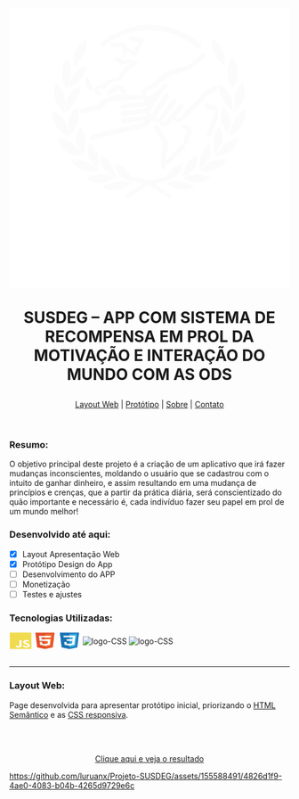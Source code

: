
<h1 align="center">
<picture>
  <source media="(prefers-color-scheme: dark)" srcset="https://raw.githubusercontent.com/luruanx/Projeto-SUSDEG/1cdd9b7de3ede7685009e99718c946335076d9df/assets/img/logo%20susdeg%20white%20300.svg">
  <source media="(prefers-color-scheme: light)" srcset="https://raw.githubusercontent.com/luruanx/Projeto-SUSDEG/1cdd9b7de3ede7685009e99718c946335076d9df/assets/img/logo%20susdeg%20black%20300.svg">
  <img alt="Shows an illustrated sun in light mode and a moon with stars in dark mode." src="assets/img/logo susdeg white 300.svg">
</picture>
    <p>SUSDEG – APP COM SISTEMA DE RECOMPENSA EM PROL DA MOTIVAÇÃO E INTERAÇÃO DO MUNDO COM AS ODS </p>
</h1>

<p align="center"> 
    <a href="#Layout-Web">Layout Web</a> |
    <a href="#Protótipo">Protótipo</a> |
    <a href="#Sobre">Sobre</a> |
    <a href="#Contato">Contato</a>
</p>
<br>

### Resumo:
O objetivo principal deste projeto é a criação de um aplicativo que irá fazer mudanças inconscientes, moldando o usuário que se cadastrou com o intuito de ganhar dinheiro, e assim resultando em uma mudança de princípios e crenças, que a partir da prática diária, será conscientizado do quão importante e necessário é, cada indivíduo fazer seu papel em prol de um mundo melhor! 

### Desenvolvido até aqui:

- [x] Layout Apresentação Web
- [x] Protótipo Design do App
- [ ] Desenvolvimento do APP
- [ ] Monetização
- [ ] Testes e ajustes

### Tecnologias Utilizadas:
<div style="display: inline_block">
  <img align="center" alt="logo-Js" height="30" width="40" src="https://raw.githubusercontent.com/devicons/devicon/master/icons/javascript/javascript-plain.svg">
  <img align="center" alt="logo-HTML" height="30" width="40" src="https://raw.githubusercontent.com/devicons/devicon/master/icons/html5/html5-original.svg">
  <img align="center" alt="logo-CSS" height="30" width="40" src="https://raw.githubusercontent.com/devicons/devicon/master/icons/css3/css3-original.svg">
  <img align="center" alt="logo-CSS" height="30" width="40" src="https://cdn.jsdelivr.net/gh/devicons/devicon@latest/icons/figma/figma-original.svg">
  <img align="center" alt="logo-CSS" height="30" width="40" src="https://cdn.jsdelivr.net/gh/devicons/devicon@latest/icons/photoshop/photoshop-original.svg">
</div>
 <br>
 
---

### Layout Web:
Page desenvolvida para apresentar protótipo inicial, priorizando o [HTML Semântico](https://github.com/luruanx/Projeto-SUSDEG/blob/main/index.html) e as
[CSS responsiva](https://github.com/luruanx/Projeto-SUSDEG/blob/main/assets/style.css).<br>
<!-- [Clique aqui](https://luruanx.github.io/Projeto-SUSDEG/#) e veja o resultado. -->
<br>
<br>
<p align="center"> 
    <a href="https://luruanx.github.io/Projeto-SUSDEG/#">Clique aqui e veja o resultado</a>
</p>

https://github.com/luruanx/Projeto-SUSDEG/assets/155588491/4826d1f9-4ae0-4083-b04b-4265d9729e6c


